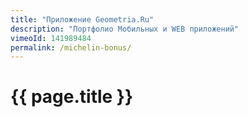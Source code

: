 ```yaml
---
title: "Приложение Geometria.Ru"
description: "Портфолио Мобильных и WEB приложений"
vimeoId: 141989484
permalink: /michelin-bonus/
---
```


# {{ page.title }}
